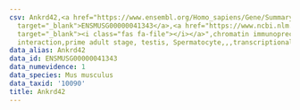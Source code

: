 ```yaml
---
csv: Ankrd42,<a href="https://www.ensembl.org/Homo_sapiens/Gene/Summary?db=core;g=ENSMUSG00000041343"
  target="_blank">ENSMUSG00000041343</a>,<a href="https://www.ncbi.nlm.nih.gov/pubmed/25450459"
  target="_blank"><i class="fas fa-file"></i></a>",chromatin immunoprecipitation assay,direct
  interaction,prime adult stage, testis, Spermatocyte,,,transcriptional regulation,
data_alias: Ankrd42
data_id: ENSMUSG00000041343
data_numevidence: 1
data_species: Mus musculus
data_taxid: '10090'
title: Ankrd42
---
```

